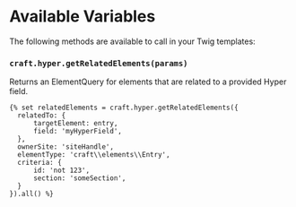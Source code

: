 # Available Variables
The following methods are available to call in your Twig templates:

### `craft.hyper.getRelatedElements(params)`
Returns an ElementQuery for elements that are related to a provided Hyper field.

```twig
{% set relatedElements = craft.hyper.getRelatedElements({
  relatedTo: {
      targetElement: entry,
      field: 'myHyperField',
  },
  ownerSite: 'siteHandle',
  elementType: 'craft\\elements\\Entry',
  criteria: {
      id: 'not 123',
      section: 'someSection',
  }
}).all() %}
```
